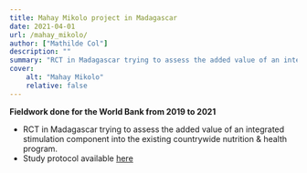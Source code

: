 ```yaml
---
title: Mahay Mikolo project in Madagascar
date: 2021-04-01
url: /mahay_mikolo/
author: ["Mathilde Col"]
description: "" 
summary: "RCT in Madagascar trying to assess the added value of an integrated stimulation component into the existing countrywide nutrition & health program."
cover:
    alt: "Mahay Mikolo"
    relative: false
---
```


**Fieldwork done for the World Bank from 2019 to 2021**
- RCT in Madagascar trying to assess the added value of an integrated stimulation component into the existing countrywide nutrition & health program.
- Study protocol available [here](/papers/study_protocol_mahaymikolo.pdf)

